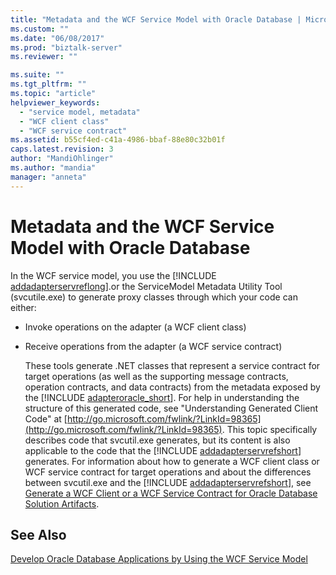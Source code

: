 ```yaml
---
title: "Metadata and the WCF Service Model with Oracle Database | Microsoft Docs"
ms.custom: ""
ms.date: "06/08/2017"
ms.prod: "biztalk-server"
ms.reviewer: ""

ms.suite: ""
ms.tgt_pltfrm: ""
ms.topic: "article"
helpviewer_keywords: 
  - "service model, metadata"
  - "WCF client class"
  - "WCF service contract"
ms.assetid: b55cf4ed-c41a-4986-bbaf-88e80c32b01f
caps.latest.revision: 3
author: "MandiOhlinger"
ms.author: "mandia"
manager: "anneta"
---
```

# Metadata and the WCF Service Model with Oracle Database
In the WCF service model, you use the [!INCLUDE [addadapterservreflong](../../includes/addadapterservreflong-md.md)].or the ServiceModel Metadata Utility Tool (svcutile.exe) to generate proxy classes through which your code can either:  
  
- Invoke operations on the adapter (a WCF client class)  
  
- Receive operations from the adapter (a WCF service contract)  
  
  These tools generate .NET classes that represent a service contract for target operations (as well as the supporting message contracts, operation contracts, and data contracts) from the metadata exposed by the [!INCLUDE [adapteroracle_short](../../includes/adapteroracle-short-md.md)]. For help in understanding the structure of this generated code, see "Understanding Generated Client Code" at [http://go.microsoft.com/fwlink/?LinkId=98365](http://go.microsoft.com/fwlink/?LinkId=98365). This topic specifically describes code that svcutil.exe generates, but its content is also applicable to the code that the [!INCLUDE [addadapterservrefshort](../../includes/addadapterservrefshort-md.md)] generates. For information about how to generate a WCF client class or WCF service contract for target operations and about the differences between svcutil.exe and the [!INCLUDE [addadapterservrefshort](../../includes/addadapterservrefshort-md.md)], see [Generate a WCF Client or a WCF Service Contract for Oracle Database Solution Artifacts](../../adapters-and-accelerators/adapter-oracle-database/create-a-wcf-client-or-wcf-service-contract-for-oracle-db-solution-artifacts.md).  
  
## See Also  
 [Develop Oracle Database Applications by Using the WCF Service Model](../../adapters-and-accelerators/adapter-oracle-database/develop-oracle-database-applications-using-the-wcf-service-model.md)